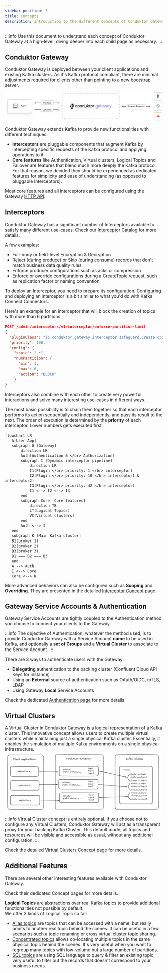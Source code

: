 ```yaml
---
sidebar_position: 3
title: Concepts
description: Introduction to the different concepts of Conduktor Gateway
---
```


:::info
Use this document to understand each concept of Conduktor Gateway at a high-level, diving deeper into each child page as necessary.
:::

## Conduktor Gateway

Conduktor Gateway is deployed between your client applications and existing Kafka clusters. As it's Kafka protocol compliant, there are minimal adjustments required for clients other than pointing to a new bootstrap server.

![conduktor-gateway](../medias/conduktor-gateway.svg)

Conduktor Gateway extends Kafka to provide new functionalities with different techniques:
- **Interceptors** are pluggable components that augment Kafka by intercepting specific requests of the Kafka protocol and applying operations to it.
- **Core features** like Authentication, Virtual clusters, Logical Topics and Failover are features that blend much more deeply the Kafka protocol. For that reason, we decided they should be experienced as dedicated features for simplicity and ease of understanding (as opposed to pluggable Interceptors).

Most core features and all interceptors can be configured using the Gateway [HTTP API](https://developers.conduktor.io/).

## Interceptors

Conduktor Gateway has a significant number of Interceptors available to satisfy many different use-cases. Check our [Interceptor Catalog](../category/interceptor-catalog) for more details.

A few examples:
- Full-body or field-level Encryption & Decryption
- Reject (during produce) or Skip (during consume) records that don't match business data quality rules
- Enforce producer configurations such as acks or compression
- Enforce or override configurations during a CreateTopic request, such as replication factor or naming convention


To deploy an Interceptor, you need to prepare its configuration. Configuring and deploying an interceptor is a bit similar to what you'd do with Kafka Connect Connectors.

Here's an example for an interceptor that will block the creation of topics with more than 6 partitions:
````json
POST /admin/interceptors/v1/interceptor/enforce-partition-limit
{
  "pluginClass": "io.conduktor.gateway.interceptor.safeguard.CreateTopicPolicyPlugin",
  "priority": 100,
  "config": {
    "topic": ".*",
    "numPartition": {
      "min": 1,
      "max": 6,
      "action": "BLOCK"
    }
}
````

Interceptors also combine with each other to create very powerful interactions and solve many interesting use-cases in different ways.

The most basic possibility is to chain them together so that each interceptor performs its action sequentially and independently, and pass its result to the next.
The order of execution is determined by the **priority** of each interceptor. Lower numbers gets executed first.


 ```mermaid
flowchart LR
    A[User App]
    subgraph G [Gateway]
        direction LR
        Auth[Authentication & </br> Authorization]
        subgraph I [Dynamic interceptor pipeline]
            direction LR
            I1(Plugin </br> priority: 1 </br> interceptor)
            I2(Plugin </br> priority: 10 </br> interceptor1 & interceptor2)
            I3(Plugin </br> priority: 42 </br> interceptor)
            I1 <--> I2 <--> I3
        end
        subgraph Core [Core features]
            direction TB
            LT(Logical Topics)
            VC(Virtual clusters)
        end
        Auth <--> I
    end
    subgraph K [Main Kafka cluster]
    B1(broker 1)
    B2(broker 2)
    B3(broker 3)
    B1 === B2 === B3
    end
    A --> Auth
    I <--> Core
    Core <--> K
```

More advanced behaviors can also be configured such as **Scoping** and **Overriding**. They are presented in the detailed [Interceptor Concept](/gateway/concepts/interceptors) page.



## Gateway Service Accounts & Authentication

Gateway Service Accounts are tightly coupled to the Authentication method you choose to connect your clients to the Gateway.

:::info
The objective of Authentication, whatever the method used, is to provide Conduktor Gateway with a Service Account **name** to be used in Kafka, and optionally a **set of Groups** and a **Virtual Cluster** to associate to the Service Account.
:::

There are 3 ways to authenticate users with the Gateway:
- **Delegating** authentication to the backing cluster (Confluent Cloud API Keys for instance)
- Using an **External** source of authentication such as OAuth/OIDC, mTLS, LDAP
- Using Gateway **Local** Service Accounts

Check the dedicated [Authentication page](/gateway/concepts/service-accounts-authentication-authorization/) for more details.

## Virtual Clusters

A Virtual Cluster in Conduktor Gateway is a logical representation of a Kafka cluster. This innovative concept allows users to create multiple virtual clusters while maintaining just a single physical Kafka cluster. Essentially, it enables the simulation of multiple Kafka environments on a single physical infrastructure.
![image.png](../medias/vclusters.png)
:::info
Virtual Cluster concept is entirely optional. If you choose not to configure any Virtual Clusters, Conduktor Gateway will act as a transparent proxy for your backing Kafka Cluster. This default mode, all topics and resources will be visible and accessible as usual, without any additional configuration.
:::

Check the detailed [Virtual Clusters Concept page](/gateway/concepts/virtual-clusters) for more details.

## Additional Features

There are several other interesting features available with Conduktor Gateway.

Check their dedicated Concept pages for more details.

**Logical Topics** are abstractions over real Kafka topics to provide additional functionalities not possible by default.  
We offer 3 kinds of Logical Topic so far:
- [Alias topics](/gateway/concepts/logical-topics/alias-topics/) are topics that can be accessed with a name, but really points to another real topic behind the scenes. It can be useful in a few scenarios such a topic renaming or cross virtual cluster topic sharing.
- [Concentrated topics](/gateway/concepts/logical-topics/concentrated-topics/) allows co-locating multiple topics in the same physical topic behind the scenes. It's very useful when you want to regroup many topics with low-volume but a large number of partitions.
- [SQL topics](/gateway/interceptors/advanced-patterns-support/sql-topic/) are using SQL language to query & filter an existing topic, very useful to filter out the records that doesn't correspond to your business needs.